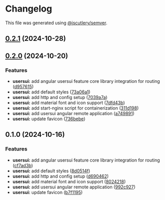 # Changelog

This file was generated using [@jscutlery/semver](https://github.com/jscutlery/semver).

## [0.2.1](https://github.com/jdwillmsen/jdw/compare/usersui-0.2.0...usersui-0.2.1) (2024-10-28)

## [0.2.0](https://github.com/jdwillmsen/jdw/compare/usersui-0.1.0...usersui-0.2.0) (2024-10-20)

### Features

- **usersui:** add angular usersui feature core library integration for routing ([d957615](https://github.com/jdwillmsen/jdw/commit/d9576152148c04ad2816274b2823c28eb90a0a45))
- **usersui:** add default styles ([73a06a1](https://github.com/jdwillmsen/jdw/commit/73a06a17af825da0b357f50dd57f80251a40f23d))
- **usersui:** add http and config setup ([7039a7a](https://github.com/jdwillmsen/jdw/commit/7039a7a9f58127598ee873e33211f7cf3200f115))
- **usersui:** add material font and icon support ([7dfd43b](https://github.com/jdwillmsen/jdw/commit/7dfd43ba680b36d329c6d6f5f02d5f751023601f))
- **usersui:** add start-nginx script for containerization ([311d198](https://github.com/jdwillmsen/jdw/commit/311d19851429a8e4d58e46ed3e69dd4164aa8938))
- **usersui:** add usersui angular remote application ([a749891](https://github.com/jdwillmsen/jdw/commit/a74989198723e2ff05787a9823b44be8970a2d12))
- **usersui:** update favicon ([736bebe](https://github.com/jdwillmsen/jdw/commit/736bebe0dcd4e6124fa7d159fd74ff4cfa8e9d1c))

## 0.1.0 (2024-10-16)

### Features

- **usersui:** add angular usersui feature core library integration for routing ([cf7ad3b](https://github.com/jdwillmsen/jdw/commit/cf7ad3bcd5403b5755d69df966d8d0debc8b9f37))
- **usersui:** add default styles ([8d0514f](https://github.com/jdwillmsen/jdw/commit/8d0514fcb02f1787bb04a670ee0938e1d1e98a11))
- **usersui:** add http and config setup ([d690462](https://github.com/jdwillmsen/jdw/commit/d6904625b1e205a7ae19594a3568a66459b0ee1f))
- **usersui:** add material font and icon support ([8024218](https://github.com/jdwillmsen/jdw/commit/80242188eeef17adbe092505c1310bcf86642e27))
- **usersui:** add usersui angular remote application ([992c927](https://github.com/jdwillmsen/jdw/commit/992c92749389f5fe97a91efe4f6180b852f9279a))
- **usersui:** update favicon ([b7f1195](https://github.com/jdwillmsen/jdw/commit/b7f11951ea7428ca9c454a8c29514d2c89c1ace8))
